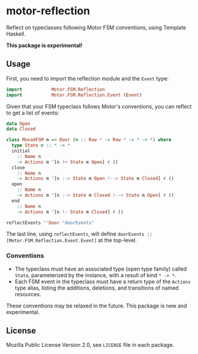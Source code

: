 # motor-reflection

Reflect on typeclasses following Motor FSM conventions, using Template
Haskell.

**This package is experimental!**

## Usage

First, you need to import the reflection module and the `Event` type:

``` haskell
import           Motor.FSM.Reflection
import           Motor.FSM.Reflection.Event (Event)
```

Given that your FSM typeclass follows Motor's conventions, you can
reflect to get a list of events:

``` haskell
data Open
data Closed

class MonadFSM m => Door (m :: Row * -> Row * -> * -> *) where
  type State m :: * -> *
  initial
    :: Name n
    -> Actions m '[n !+ State m Open] r ()
  close
    :: Name n
    -> Actions m '[n :-> State m Open !--> State m Closed] r ()
  open
    :: Name n
    -> Actions m '[n :-> State m Closed !--> State m Open] r ()
  end
    :: Name n
    -> Actions m '[n !- State m Closed] r ()

reflectEvents ''Door "doorEvents"
```

The last line, using `reflectEvents`, will define `doorEvents ::
[Motor.FSM.Reflection.Event.Event]` at the top-level.

### Conventions

* The typeclass must have an associated type (open type family) called
  `State`, parameterized by the instance, with a result of kind `* ->
  *`.
* Each FSM event in the typeclass must have a return type of the
  `Actions` type alias, listing the additions, deletions, and
  transitions of named resources.

These conventions may be relaxed in the future. This package is new
and experimental.

## License

Mozilla Public License Version 2.0, see `LICENSE` file in each
package.
